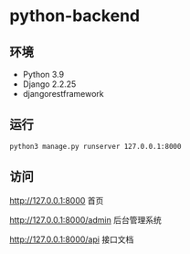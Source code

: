 # python-backend

## 环境

- Python 3.9
- Django 2.2.25
- djangorestframework

## 运行

```
python3 manage.py runserver 127.0.0.1:8000
```

## 访问

http://127.0.0.1:8000 首页

http://127.0.0.1:8000/admin 后台管理系统

http://127.0.0.1:8000/api 接口文档
